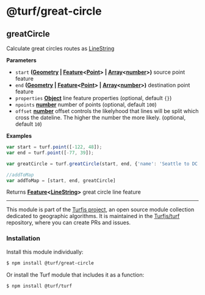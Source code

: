 # @turf/great-circle

<!-- Generated by documentation.js. Update this documentation by updating the source code. -->

## greatCircle

Calculate great circles routes as [LineString](http://geojson.org/geojson-spec.html#linestring)

**Parameters**

-   `start` **([Geometry](http://geojson.org/geojson-spec.html#geometry) \| [Feature](http://geojson.org/geojson-spec.html#feature-objects)&lt;[Point](http://geojson.org/geojson-spec.html#point)> | [Array](https://developer.mozilla.org/en-US/docs/Web/JavaScript/Reference/Global_Objects/Array)&lt;[number](https://developer.mozilla.org/en-US/docs/Web/JavaScript/Reference/Global_Objects/Number)>)** source point feature
-   `end` **([Geometry](http://geojson.org/geojson-spec.html#geometry) \| [Feature](http://geojson.org/geojson-spec.html#feature-objects)&lt;[Point](http://geojson.org/geojson-spec.html#point)> | [Array](https://developer.mozilla.org/en-US/docs/Web/JavaScript/Reference/Global_Objects/Array)&lt;[number](https://developer.mozilla.org/en-US/docs/Web/JavaScript/Reference/Global_Objects/Number)>)** destination point feature
-   `properties` **[Object](https://developer.mozilla.org/en-US/docs/Web/JavaScript/Reference/Global_Objects/Object)** line feature properties (optional, default `{}`)
-   `npoints` **[number](https://developer.mozilla.org/en-US/docs/Web/JavaScript/Reference/Global_Objects/Number)** number of points (optional, default `100`)
-   `offset` **[number](https://developer.mozilla.org/en-US/docs/Web/JavaScript/Reference/Global_Objects/Number)** offset controls the likelyhood that lines will
    be split which cross the dateline. The higher the number the more likely. (optional, default `10`)

**Examples**

```javascript
var start = turf.point([-122, 48]);
var end = turf.point([-77, 39]);

var greatCircle = turf.greatCircle(start, end, {'name': 'Seattle to DC'});

//addToMap
var addToMap = [start, end, greatCircle]
```

Returns **[Feature](http://geojson.org/geojson-spec.html#feature-objects)&lt;[LineString](http://geojson.org/geojson-spec.html#linestring)>** great circle line feature

<!-- This file is automatically generated. Please don't edit it directly:
if you find an error, edit the source file (likely index.js), and re-run
./scripts/generate-readmes in the turf project. -->

---

This module is part of the [Turfjs project](http://turfjs.org/), an open source
module collection dedicated to geographic algorithms. It is maintained in the
[Turfjs/turf](https://github.com/Turfjs/turf) repository, where you can create
PRs and issues.

### Installation

Install this module individually:

```sh
$ npm install @turf/great-circle
```

Or install the Turf module that includes it as a function:

```sh
$ npm install @turf/turf
```
